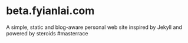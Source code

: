 beta.fyianlai.com
=================

A simple, static and blog-aware personal web site inspired by Jekyll and powered by steroids #masterrace
